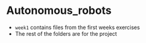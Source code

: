 # Autonomous_robots
- `week1` contains files from the first weeks exercises
- The rest of the folders are for the project
